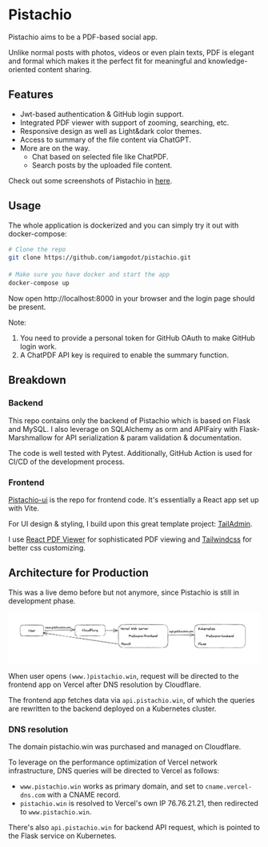 # Pistachio

Pistachio aims to be a PDF-based social app.

Unlike normal posts with photos, videos or even plain texts, PDF is elegant and formal which makes it the perfect fit for meaningful and knowledge-oriented content sharing.

## Features

- Jwt-based authentication & GitHub login support.
- Integrated PDF viewer with support of zooming, searching, etc.
- Responsive design as well as Light&dark color themes.
- Access to summary of the file content via ChatGPT.
- More are on the way.
  - Chat based on selected file like ChatPDF.
  - Search posts by the uploaded file content.

Check out some screenshots of Pistachio in [here](/docs/showcase).

## Usage

The whole application is dockerized and you can simply try it out with docker-compose:

```bash
# Clone the repo
git clone https://github.com/iamgodot/pistachio.git

# Make sure you have docker and start the app
docker-compose up
```

Now open http://localhost:8000 in your browser and the login page should be present.

Note:

1. You need to provide a personal token for GitHub OAuth to make GitHub login work.
2. A ChatPDF API key is required to enable the summary function.

## Breakdown

### Backend

This repo contains only the backend of Pistachio which is based on Flask and MySQL. I also leverage on SQLAlchemy as orm and APIFairy with Flask-Marshmallow for API serialization & param validation & documentation.

The code is well tested with Pytest. Additionally, GitHub Action is used for CI/CD of the development process.

### Frontend

[Pistachio-ui](https://github.com/iamgodot/pistachio-ui) is the repo for frontend code. It's essentially a React app set up with Vite.

For UI design & styling, I build upon this great template project: [TailAdmin](https://github.com/TailAdmin/free-react-tailwind-admin-dashboard).

I use [React PDF Viewer](https://react-pdf-viewer.dev/) for sophisticated PDF viewing and [Tailwindcss](https://tailwindcss.com/) for better css customizing.

## Architecture for Production

This was a live demo before but not anymore, since Pistachio is still in development phase.

![](./docs/arch.png)

When user opens `(www.)pistachio.win`, request will be directed to the frontend app on Vercel after DNS resolution by Cloudflare.

The frontend app fetches data via `api.pistachio.win`, of which the queries are rewritten to the backend deployed on a Kubernetes cluster.

### DNS resolution

The domain pistachio.win was purchased and managed on Cloudflare.

To leverage on the performance optimization of Vercel network infrastructure, DNS queries will be directed to Vercel as follows:

- `www.pistachio.win` works as primary domain, and set to `cname.vercel-dns.com` with a CNAME record.
- `pistachio.win` is resolved to Vercel's own IP 76.76.21.21, then redirected to `www.pistachio.win`.

There's also `api.pistachio.win` for backend API request, which is pointed to the Flask service on Kubernetes.
